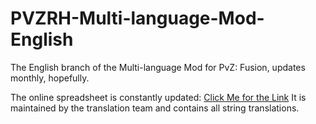 # PVZRH-Multi-language-Mod-English
The English branch of the Multi-language Mod for PvZ: Fusion, updates monthly, hopefully.

The online spreadsheet is constantly updated: [Click Me for the Link](https://docs.google.com/spreadsheets/d/1Ing2pfvxebaqK-4mbt0g7JCcwBa3zq4JOHDTF9Gk-e4) It is maintained by the translation team and contains all string translations.
